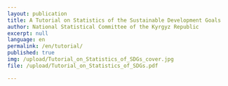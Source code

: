 ```yaml
---
layout: publication
title: A Tutorial on Statistics of the Sustainable Development Goals
author: National Statistical Committee of the Kyrgyz Republic
excerpt: null
language: en
permalink: /en/tutorial/
published: true
img: /upload/Tutorial_on_Statistics_of_SDGs_cover.jpg
file: /upload/Tutorial_on_Statistics_of_SDGs.pdf

---
```

